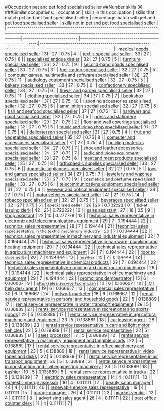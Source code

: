 #Occupation pet and pet food specialised seller
##Number skills 36
###Similar occupations:
| occupation                                                                                                                                                        |   skills in this occupation |   skills that match pet and pet food specialised seller |   percentage match with pet and pet food specialised seller |   skills not in pet and pet food specialised seller |
|:------------------------------------------------------------------------------------------------------------------------------------------------------------------|----------------------------:|--------------------------------------------------------:|------------------------------------------------------------:|----------------------------------------------------:|
| [medical goods specialised seller](medical_goods_specialised_seller.md)                                                                                           |                          31 |                                                      27 |                                                    0.75     |                                                   4 |
| [textile specialised seller](textile_specialised_seller.md)                                                                                                       |                          33 |                                                      27 |                                                    0.75     |                                                   6 |
| [specialised antique dealer](specialised_antique_dealer.md)                                                                                                       |                          32 |                                                      27 |                                                    0.75     |                                                   5 |
| [furniture specialised seller](furniture_specialised_seller.md)                                                                                                   |                          36 |                                                      27 |                                                    0.75     |                                                   9 |
| [second-hand goods specialised seller](second-hand_goods_specialised_seller.md)                                                                                   |                          30 |                                                      27 |                                                    0.75     |                                                   3 |
| [fuel station specialised seller](fuel_station_specialised_seller.md)                                                                                             |                          32 |                                                      27 |                                                    0.75     |                                                   5 |
| [computer games, multimedia and software specialised seller](computer_games,_multimedia_and_software_specialised_seller.md)                                       |                          38 |                                                      27 |                                                    0.75     |                                                  11 |
| [audiology equipment specialised seller](audiology_equipment_specialised_seller.md)                                                                               |                          32 |                                                      27 |                                                    0.75     |                                                   5 |
| [bakery specialised seller](bakery_specialised_seller.md)                                                                                                         |                          33 |                                                      27 |                                                    0.75     |                                                   6 |
| [confectionery specialised seller](confectionery_specialised_seller.md)                                                                                           |                          33 |                                                      27 |                                                    0.75     |                                                   6 |
| [flower and garden specialised seller](flower_and_garden_specialised_seller.md)                                                                                   |                          38 |                                                      27 |                                                    0.75     |                                                  11 |
| [clothing specialised seller](clothing_specialised_seller.md)                                                                                                     |                          34 |                                                      27 |                                                    0.75     |                                                   7 |
| [bookshop specialised seller](bookshop_specialised_seller.md)                                                                                                     |                          37 |                                                      27 |                                                    0.75     |                                                  10 |
| [sporting accessories specialised seller](sporting_accessories_specialised_seller.md)                                                                             |                          32 |                                                      27 |                                                    0.75     |                                                   5 |
| [ammunition specialised seller](ammunition_specialised_seller.md)                                                                                                 |                          32 |                                                      27 |                                                    0.75     |                                                   5 |
| [fish and seafood specialised seller](fish_and_seafood_specialised_seller.md)                                                                                     |                          37 |                                                      27 |                                                    0.75     |                                                  10 |
| [hardware and paint specialised seller](hardware_and_paint_specialised_seller.md)                                                                                 |                          32 |                                                      27 |                                                    0.75     |                                                   5 |
| [press and stationery specialised seller](press_and_stationery_specialised_seller.md)                                                                             |                          29 |                                                      27 |                                                    0.75     |                                                   2 |
| [floor and wall coverings specialised seller](floor_and_wall_coverings_specialised_seller.md)                                                                     |                          32 |                                                      27 |                                                    0.75     |                                                   5 |
| [music and video shop specialised seller](music_and_video_shop_specialised_seller.md)                                                                             |                          31 |                                                      27 |                                                    0.75     |                                                   4 |
| [delicatessen specialised seller](delicatessen_specialised_seller.md)                                                                                             |                          31 |                                                      27 |                                                    0.75     |                                                   4 |
| [fruit and vegetables specialised seller](fruit_and_vegetables_specialised_seller.md)                                                                             |                          35 |                                                      27 |                                                    0.75     |                                                   8 |
| [computer and accessories specialised seller](computer_and_accessories_specialised_seller.md)                                                                     |                          31 |                                                      27 |                                                    0.75     |                                                   4 |
| [building materials specialised seller](building_materials_specialised_seller.md)                                                                                 |                          34 |                                                      27 |                                                    0.75     |                                                   7 |
| [shoe and leather accessories specialised seller](shoe_and_leather_accessories_specialised_seller.md)                                                             |                          34 |                                                      27 |                                                    0.75     |                                                   7 |
| [audio and video equipment specialised seller](audio_and_video_equipment_specialised_seller.md)                                                                   |                          33 |                                                      27 |                                                    0.75     |                                                   6 |
| [meat and meat products specialised seller](meat_and_meat_products_specialised_seller.md)                                                                         |                          35 |                                                      27 |                                                    0.75     |                                                   8 |
| [orthopaedic supplies specialised seller](orthopaedic_supplies_specialised_seller.md)                                                                             |                          33 |                                                      27 |                                                    0.75     |                                                   6 |
| [domestic appliances specialised seller](domestic_appliances_specialised_seller.md)                                                                               |                          32 |                                                      27 |                                                    0.75     |                                                   5 |
| [toys and games specialised seller](toys_and_games_specialised_seller.md)                                                                                         |                          34 |                                                      27 |                                                    0.75     |                                                   7 |
| [jewellery and watches specialised seller](jewellery_and_watches_specialised_seller.md)                                                                           |                          36 |                                                      27 |                                                    0.75     |                                                   9 |
| [cosmetics and perfume specialised seller](cosmetics_and_perfume_specialised_seller.md)                                                                           |                          33 |                                                      27 |                                                    0.75     |                                                   6 |
| [telecommunications equipment specialised seller](telecommunications_equipment_specialised_seller.md)                                                             |                          31 |                                                      27 |                                                    0.75     |                                                   4 |
| [eyewear and optical equipment specialised seller](eyewear_and_optical_equipment_specialised_seller.md)                                                           |                          34 |                                                      27 |                                                    0.75     |                                                   7 |
| [motor vehicles specialised seller](motor_vehicles_specialised_seller.md)                                                                                         |                          41 |                                                      27 |                                                    0.75     |                                                  14 |
| [tobacco specialised seller](tobacco_specialised_seller.md)                                                                                                       |                          32 |                                                      27 |                                                    0.75     |                                                   5 |
| [beverages specialised seller](beverages_specialised_seller.md)                                                                                                   |                          32 |                                                      27 |                                                    0.75     |                                                   5 |
| [specialised seller](specialised_seller.md)                                                                                                                       |                          26 |                                                      26 |                                                    0.722222 |                                                   0 |
| [ticket issuing clerk](ticket_issuing_clerk.md)                                                                                                                   |                          42 |                                                      26 |                                                    0.722222 |                                                  16 |
| [sales assistant](sales_assistant.md)                                                                                                                             |                          27 |                                                      18 |                                                    0.5      |                                                   9 |
| [shop assistant](shop_assistant.md)                                                                                                                               |                          22 |                                                      10 |                                                    0.277778 |                                                  12 |
| [technical sales representative in electronic and telecommunications equipment](technical_sales_representative_in_electronic_and_telecommunications_equipment.md) |                          29 |                                                       7 |                                                    0.194444 |                                                  22 |
| [technical sales representative](technical_sales_representative.md)                                                                                               |                          28 |                                                       7 |                                                    0.194444 |                                                  21 |
| [technical sales representative in the textile machinery industry](technical_sales_representative_in_the_textile_machinery_industry.md)                           |                          29 |                                                       7 |                                                    0.194444 |                                                  22 |
| [technical sales representative in machinery and industrial equipment](technical_sales_representative_in_machinery_and_industrial_equipment.md)                   |                          32 |                                                       7 |                                                    0.194444 |                                                  25 |
| [technical sales representative in hardware, plumbing and heating equipment](technical_sales_representative_in_hardware,_plumbing_and_heating_equipment.md)       |                          29 |                                                       7 |                                                    0.194444 |                                                  22 |
| [technical sales representative in agricultural machinery and equipment](technical_sales_representative_in_agricultural_machinery_and_equipment.md)               |                          29 |                                                       7 |                                                    0.194444 |                                                  22 |
| [door to door seller](door_to_door_seller.md)                                                                                                                     |                          20 |                                                       7 |                                                    0.194444 |                                                  13 |
| [hawker](hawker.md)                                                                                                                                               |                          19 |                                                       7 |                                                    0.194444 |                                                  12 |
| [technical sales representative in chemical products](technical_sales_representative_in_chemical_products.md)                                                     |                          29 |                                                       7 |                                                    0.194444 |                                                  22 |
| [technical sales representative in mining and construction machinery](technical_sales_representative_in_mining_and_construction_machinery.md)                     |                          29 |                                                       7 |                                                    0.194444 |                                                  22 |
| [technical sales representative in office machinery and equipment](technical_sales_representative_in_office_machinery_and_equipment.md)                           |                          29 |                                                       7 |                                                    0.194444 |                                                  22 |
| [promotions demonstrator](promotions_demonstrator.md)                                                                                                             |                          15 |                                                       6 |                                                    0.166667 |                                                   9 |
| [after-sales service technician](after-sales_service_technician.md)                                                                                               |                          16 |                                                       6 |                                                    0.166667 |                                                  10 |
| [ICT help desk agent](ICT_help_desk_agent.md)                                                                                                                     |                          19 |                                                       6 |                                                    0.166667 |                                                  13 |
| [commercial sales representative](commercial_sales_representative.md)                                                                                             |                          30 |                                                       6 |                                                    0.166667 |                                                  24 |
| [network marketer](network_marketer.md)                                                                                                                           |                          18 |                                                       6 |                                                    0.166667 |                                                  12 |
| [rental service representative in personal and household goods](rental_service_representative_in_personal_and_household_goods.md)                                 |                          22 |                                                       5 |                                                    0.138889 |                                                  17 |
| [rental service representative in water transport equipment](rental_service_representative_in_water_transport_equipment.md)                                       |                          26 |                                                       5 |                                                    0.138889 |                                                  21 |
| [rental service representative in recreational and sports goods](rental_service_representative_in_recreational_and_sports_goods.md)                               |                          22 |                                                       5 |                                                    0.138889 |                                                  17 |
| [rental service representative in agricultural machinery and equipment](rental_service_representative_in_agricultural_machinery_and_equipment.md)                 |                          23 |                                                       5 |                                                    0.138889 |                                                  18 |
| [car leasing agent](car_leasing_agent.md)                                                                                                                         |                          28 |                                                       5 |                                                    0.138889 |                                                  23 |
| [rental service representative in cars and light motor vehicles](rental_service_representative_in_cars_and_light_motor_vehicles.md)                               |                          22 |                                                       5 |                                                    0.138889 |                                                  17 |
| [rental service representative](rental_service_representative.md)                                                                                                 |                          22 |                                                       5 |                                                    0.138889 |                                                  17 |
| [sales processor](sales_processor.md)                                                                                                                             |                          17 |                                                       5 |                                                    0.138889 |                                                  12 |
| [rental service representative in machinery, equipment and tangible goods](rental_service_representative_in_machinery,_equipment_and_tangible_goods.md)           |                          22 |                                                       5 |                                                    0.138889 |                                                  17 |
| [rental service representative in office machinery and equipment](rental_service_representative_in_office_machinery_and_equipment.md)                             |                          23 |                                                       5 |                                                    0.138889 |                                                  18 |
| [rental service representative in video tapes and disks](rental_service_representative_in_video_tapes_and_disks.md)                                               |                          22 |                                                       5 |                                                    0.138889 |                                                  17 |
| [rental service representative in air transport equipment](rental_service_representative_in_air_transport_equipment.md)                                           |                          26 |                                                       5 |                                                    0.138889 |                                                  21 |
| [rental service representative in construction and civil engineering machinery](rental_service_representative_in_construction_and_civil_engineering_machinery.md) |                          23 |                                                       5 |                                                    0.138889 |                                                  18 |
| [cashier](cashier.md)                                                                                                                                             |                          10 |                                                       5 |                                                    0.138889 |                                                   5 |
| [rental service representative in trucks](rental_service_representative_in_trucks.md)                                                                             |                          22 |                                                       5 |                                                    0.138889 |                                                  17 |
| [electricity sales representative](electricity_sales_representative.md)                                                                                           |                          14 |                                                       4 |                                                    0.111111 |                                                  10 |
| [domestic energy assessor](domestic_energy_assessor.md)                                                                                                           |                          16 |                                                       4 |                                                    0.111111 |                                                  12 |
| [beauty salon manager](beauty_salon_manager.md)                                                                                                                   |                          44 |                                                       4 |                                                    0.111111 |                                                  40 |
| [renewable energy sales representative](renewable_energy_sales_representative.md)                                                                                 |                          19 |                                                       4 |                                                    0.111111 |                                                  15 |
| [garage manager](garage_manager.md)                                                                                                                               |                          26 |                                                       4 |                                                    0.111111 |                                                  22 |
| [market vendor](market_vendor.md)                                                                                                                                 |                          12 |                                                       4 |                                                    0.111111 |                                                   8 |
| [advertising sales agent](advertising_sales_agent.md)                                                                                                             |                          26 |                                                       4 |                                                    0.111111 |                                                  22 |
| [post office counter clerk](post_office_counter_clerk.md)                                                                                                         |                          11 |                                                       4 |                                                    0.111111 |                                                   7 |
